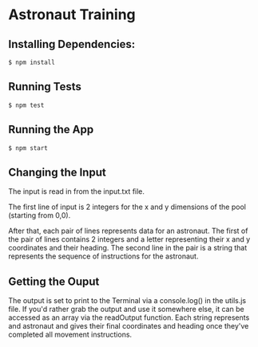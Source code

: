# Astronaut Training

## Installing Dependencies:

```
$ npm install
```

## Running Tests

```
$ npm test
```

## Running the App

```
$ npm start
```

## Changing the Input

The input is read in from the input.txt file.

The first line of input is 2 integers for the x and y dimensions of the pool (starting from 0,0).

After that, each pair of lines represents data for an astronaut. The first of the pair of lines contains 2 integers and a letter representing their x and y coordinates and their heading. The second line in the pair is a string that represents the sequence of instructions for the astronaut.

## Getting the Ouput

The output is set to print to the Terminal via a console.log() in the utils.js file. If you'd rather grab the output and use it somewhere else, it can be accessed as an array via the readOutput function. Each string represents and astronaut and gives their final coordinates and heading once they've completed all movement instructions.
